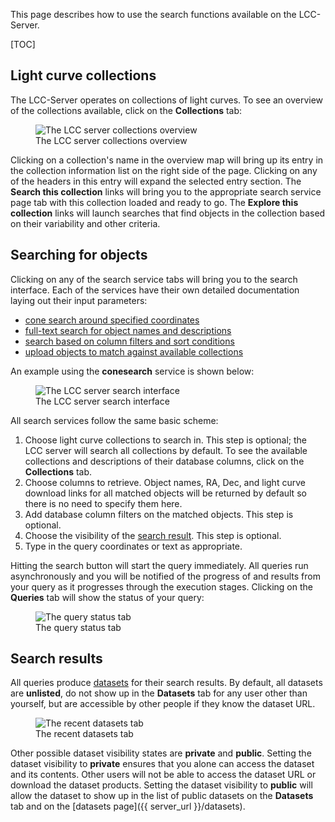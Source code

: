 This page describes how to use the search functions available on the LCC-Server.

[TOC]

## Light curve collections

The LCC-Server operates on collections of light curves. To see an overview of
the collections available, click on the **Collections** tab:

<figure class="figure">
  <img src="/server-static/lcc-server-search-collections.png"
       class="figure-img img-fluid"
       alt="The LCC server collections overview">
  <figcaption class="figure-caption text-center">
    The LCC server collections overview
  </figcaption>
</figure>

Clicking on a collection's name in the overview map will bring up its entry in
the collection information list on the right side of the page. Clicking on any
of the headers in this entry will expand the selected entry section. The
**Search this collection** links will bring you to the appropriate search
service page tab with this collection loaded and ready to go. The **Explore this
collection** links will launch searches that find objects in the collection
based on their variability and other criteria.

## Searching for objects

Clicking on any of the search service tabs will bring you to the search
interface. Each of the services have their own detailed documentation laying out
their input parameters:

- [cone search around specified coordinates](/docs/conesearch)
- [full-text search for object names and descriptions](/docs/ftsearch)
- [search based on column filters and sort conditions](/docs/columnsearch)
- [upload objects to match against available collections](/docs/xmatch)

An example using the **conesearch** service is shown below:

<figure class="figure">
  <img src="/server-static/lcc-server-search-overview.png"
       class="figure-img img-fluid"
       alt="The LCC server search interface">
  <figcaption class="figure-caption text-center">
    The LCC server search interface
  </figcaption>
</figure>

All search services follow the same basic scheme:

1. Choose light curve collections to search in. This step is optional; the LCC
   server will search all collections by default. To see the available
   collections and descriptions of their database columns, click on the
   <strong>Collections</strong> tab.
2. Choose columns to retrieve. Object names, RA, Dec, and light curve download
   links for all matched objects will be returned by default so there is no need
   to specify them here.
3. Add database column filters on the matched objects. This step is
   optional.
4. Choose the visibility of the [search result](#search-results). This step is
   optional.
5. Type in the query coordinates or text as appropriate.

Hitting the search button will start the query immediately. All queries run
asynchronously and you will be notified of the progress of and results from your
query as it progresses through the execution stages. Clicking on the
<strong>Queries</strong> tab will show the status of your query:

<figure class="figure">
  <img src="/server-static/lcc-server-search-query-status.png"
       class="figure-img img-fluid"
       alt="The query status tab">
  <figcaption class="figure-caption text-center">
    The query status tab
  </figcaption>
</figure>

## Search results

All queries produce [datasets](/docs/datasets) for their search
results. By default, all datasets are **unlisted**, do not show up in the
<strong>Datasets</strong> tab for any user other than yourself, but are
accessible by other people if they know the dataset URL.

<figure class="figure">
  <img src="/server-static/lcc-server-search-recent-datasets.png"
       class="figure-img img-fluid" alt="The recent datasets tab">
  <figcaption class="figure-caption text-center">
    The recent datasets tab
  </figcaption>
</figure>

Other possible dataset visibility states are **private** and **public**. Setting
the dataset visibility to **private** ensures that you alone can access the
dataset and its contents. Other users will not be able to access the dataset URL
or download the dataset products. Setting the dataset visibility to **public**
will allow the dataset to show up in the list of public datasets on the
**Datasets** tab and on the [datasets page]({{ server_url }}/datasets).
